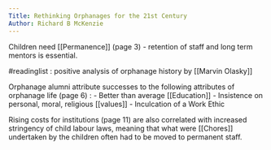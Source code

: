 ```yaml
---
Title: Rethinking Orphanages for the 21st Century
Author: Richard B McKenzie
---
```


Children need [[Permanence]] (page 3) - retention of staff and long term mentors is essential. 

#readinglist : positive analysis of orphanage history by [[Marvin Olasky]]


Orphanage alumni attribute successes to the following attributes of orphanage life (page 6) : 
	- Better than average [[Education]]
	- Insistence on personal, moral, religious [[values]]
	- Inculcation of a Work Ethic

Rising costs for institutions (page 11) are also correlated with increased stringency of child labour laws, meaning that what were [[Chores]] undertaken by the children often had to be moved to permanent staff. 
